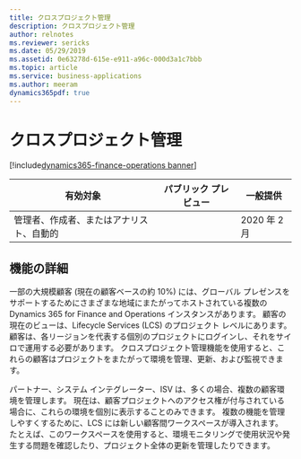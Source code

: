 ```yaml
---
title: クロスプロジェクト管理
description: クロスプロジェクト管理
author: relnotes
ms.reviewer: sericks
ms.date: 05/29/2019
ms.assetid: 0e63278d-615e-e911-a96c-000d3a1c7bbb
ms.topic: article
ms.service: business-applications
ms.author: meeram
dynamics365pdf: true
---
```

# クロスプロジェクト管理
[!include[dynamics365-finance-operations banner](../includes/dynamics365-finance-operations.md)]

| 有効対象    |  パブリック プレビュー | 一般提供 | 
| ---------- | ---------- |---------- |
|管理者、作成者、またはアナリスト、自動的|| 2020 年 2 月|






## 機能の詳細
<!--feature detail start -->
 一部の大規模顧客 (現在の顧客ベースの約 10%) には、グローバル プレゼンスをサポートするためにさまざまな地域にまたがってホストされている複数の Dynamics 365 for Finance and Operations インスタンスがあります。 顧客の現在のビューは、Lifecycle Services (LCS) のプロジェクト レベルにあります。 顧客は、各リージョンを代表する個別のプロジェクトにログインし、それをサイロで運用する必要があります。 クロスプロジェクト管理機能を使用すると、これらの顧客はプロジェクトをまたがって環境を管理、更新、および監視できます。 

パートナー、システム インテグレーター、ISV は、多くの場合、複数の顧客環境を管理します。 現在は、顧客プロジェクトへのアクセス権が付与されている場合に、これらの環境を個別に表示することのみできます。 複数の機能を管理しやすくするために、LCS には新しい顧客間ワークスペースが導入されます。 たとえば、このワークスペースを使用すると、環境モニタリングで使用状況や発生する問題を確認したり、プロジェクト全体の更新を管理したりできます。
<!--feature detail end -->










